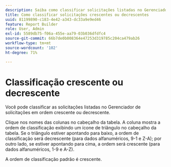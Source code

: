 ```yaml
---
description: Saiba como classificar solicitações listadas no Gerenciador de solicitações em ordem crescente ou decrescente.
title: Como classificar solicitações crescentes ou decrescentes
uuid: 81199890-c183-4e42-a343-dc33a9e9ed46
feature: Report Builder
role: User, Admin
exl-id: 5589db75-f06a-455e-aa79-03b036dfdfc4
source-git-commit: 66b7de0b008364e47253d319785c204ca479ab26
workflow-type: tm+mt
source-wordcount: '102'
ht-degree: 71%

---
```


# Classificação crescente ou decrescente

Você pode classificar as solicitações listadas no Gerenciador de solicitações em ordem crescente ou decrescente.

Clique nos nomes das colunas no cabeçalho da tabela. A coluna mostra a ordem de classificação exibindo um ícone de triângulo no cabeçalho da tabela. Se o triângulo estiver apontando para baixo, a ordem de classificação será decrescente (para dados alfanuméricos, 9-1 e Z-A); por outro lado, se estiver apontando para cima, a ordem será crescente (para dados alfanuméricos, 1-9 e A-Z).

A ordem de classificação padrão é crescente.

